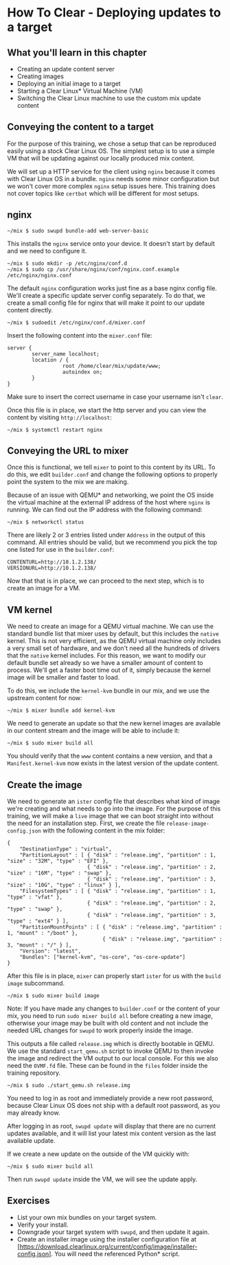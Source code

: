 
How To Clear - Deploying updates to a target
============================================

## What you'll learn in this chapter

* Creating an update content server
* Creating images
* Deploying an initial image to a target
* Starting a Clear Linux\* Virtual Machine (VM)
* Switching the Clear Linux machine to use the custom mix update content


## Conveying the content to a target

For the purpose of this training, we chose a setup that can 
be reproduced easily using a stock Clear Linux OS. The simplest setup 
is to use a simple VM that will be updating against our locally 
produced mix content.

We will set up a HTTP service for the client using `nginx` because 
it comes with Clear Linux OS in a bundle. `nginx` needs some minor 
configuration but we won't cover more complex `nginx` setup issues 
here. This training does not cover topics like `certbot` which will 
be different for most setups.


## nginx

```
~/mix $ sudo swupd bundle-add web-server-basic
```

This installs the `nginx` service onto your device. It doesn't start by 
default and we need to configure it.

```
~/mix $ sudo mkdir -p /etc/nginx/conf.d
~/mix $ sudo cp /usr/share/nginx/conf/nginx.conf.example /etc/nginx/nginx.conf
```

The default `nginx` configuration works just fine as a base nginx 
config file. We'll create a specific update server config separately. 
To do that, we create a small config file for nginx that will make it 
point to our update content directly.

```
~/mix $ sudoedit /etc/nginx/conf.d/mixer.conf
```

Insert the following content into the `mixer.conf` file:

```
server {
        server_name localhost;
        location / {
                  root /home/clear/mix/update/www;
                  autoindex on;
        }
}
```

Make sure to insert the correct username in case your username isn't 
`clear`.

Once this file is in place, we start the http server and you can 
view the content by visiting `http://localhost`:

```
~/mix $ systemctl restart nginx
```

## Conveying the URL to mixer

Once this is functional, we tell `mixer` to point to this content 
by its URL. To do this, we edit `builder.conf` and change the 
following options to properly point the system to the mix we are
making.

Because of an issue with QEMU\* and networking, we point the 
OS inside the virtual machine at the external IP address of the host 
where `nginx` is running. We can find out the IP address with the 
following command:

```
~/mix $ networkctl status
```

There are likely 2 or 3 entries listed under `Address` in the output of 
this command. All entries should be valid, but we recommend you pick 
the top one listed for use in the `builder.conf`:

```
CONTENTURL=http://10.1.2.138/
VERSIONURL=http://10.1.2.138/
```

Now that that is in place, we can proceed to the next step, which is to 
create an image for a VM.


## VM kernel

We need to create an image for a QEMU virtual machine. We can use the 
standard bundle list that mixer uses by default, but this includes the 
`native` kernel. This is not very efficient, as the QEMU virtual 
machine only includes a very small set of hardware, and we don't need 
all the hundreds of drivers that the `native` kernel includes. For this 
reason, we want to modify our default bundle set already so we have a 
smaller amount of content to process. We'll get a faster boot time 
out of it, simply because the kernel image will be smaller and 
faster to load.

To do this, we include the `kernel-kvm` bundle in our mix, 
and we use the upstream content for now:

```
~/mix $ mixer bundle add kernel-kvm
```

We need to generate an update so that the new kernel images are 
available in our content stream and the image will be able to include 
it:

```
~/mix $ sudo mixer build all
```

You should verify that the `www` content contains a new version, and 
that a `Manifest.kernel-kvm` now exists in the latest version of the 
update content.


## Create the image

We need to generate an `ister` config file that describes what kind 
of image we're creating and what needs to go into the image. For the 
purpose of this training, we will make a `live` image that we can 
boot straight into without the need for an installation step. First, we 
create the file `release-image-config.json` with the following content 
in the mix folder:

```
{
    "DestinationType" : "virtual",
    "PartitionLayout" : [ { "disk" : "release.img", "partition" : 1, "size" : "32M", "type" : "EFI" },
                          { "disk" : "release.img", "partition" : 2, "size" : "16M", "type" : "swap" },
                          { "disk" : "release.img", "partition" : 3, "size" : "10G", "type" : "linux" } ],
    "FilesystemTypes" : [ { "disk" : "release.img", "partition" : 1, "type" : "vfat" },
                          { "disk" : "release.img", "partition" : 2, "type" : "swap" },
                          { "disk" : "release.img", "partition" : 3, "type" : "ext4" } ],
    "PartitionMountPoints" : [ { "disk" : "release.img", "partition" : 1, "mount" : "/boot" },
                               { "disk" : "release.img", "partition" : 3, "mount" : "/" } ],
    "Version": "latest",
    "Bundles": ["kernel-kvm", "os-core", "os-core-update"]
}
```

After this file is in place, `mixer` can properly start `ister` for us 
with the `build image` subcommand.

```
~/mix $ sudo mixer build image
```

Note: If you have made any changes to `builder.conf` or the content
of your mix, you need to run `sudo mixer build all` before creating
a new image, otherwise your image may be built with old
content and not include the needed URL changes for `swupd` to work
properly inside the image.

This outputs a file called `release.img` which is directly bootable in 
QEMU. We use the standard `start_qemu.sh` script to invoke QEMU to then 
invoke the image and redirect the VM output to our local console. For 
this we also need the `OVMF.fd` file. These can be found in the `files` 
folder inside the training repository.

```
~/mix $ sudo ./start_qemu.sh release.img
```

You need to log in as root and immediately provide a new root 
password, because Clear Linux OS does not ship with a default root
password, as you may already know.

After logging in as root, `swupd update` will display that there are no current
updates available, and it will list your latest mix content version as the last
available update.

If we create a new update on the outside of the VM quickly with:

```
~/mix $ sudo mixer build all
```

Then run `swupd update` inside the VM, we will see the update 
apply.


## Exercises

* List your own mix bundles on your target system.
* Verify your install.
* Downgrade your target system with `swupd`, and then update it again.
* Create an installer image using the installer configuration file at 
[https://download.clearlinux.org/current/config/image/installer-config.json]. You will need the referenced Python* script.
